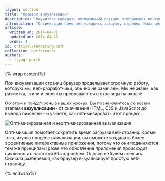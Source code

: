 ```yaml
---
layout: section
title: "Процесс визуализации"
description: "Научитесь выбирать оптимальный порядок отображения контента в зависимости от его важности для пользователя."
introduction: "Оптимизация помогает ускорить загрузку страниц. Наша цель - выбрать оптимальный порядок отображения контента в зависимости от его важности для пользователя."
article:
  written_on: 2014-04-01
  updated_on: 2014-04-28
  order: 1
id: critical-rendering-path
collection: performance
authors:
  - ilyagrigorik
---
```

{% wrap content%}

При визуализации страниц браузер проделывает огромную работу, которую мы, веб-разработчики, обычно не замечаем. Мы не знаем, как разметка, стили и скрипты превращаются в страницы на экране.

Об этом и пойдет речь в наших уроках. Вы познакомитесь со всеми этапами **визуализации** - от скачивания HTML, CSS и JavaScript до вывода пикселей - и узнаете, как оптимизировать этот процесс.

<img src="images/progressive-rendering.png" class="center" alt="Оптимизированная и неоптимизированная визуализация">

Оптимизация помогает сократить время загрузки веб-страниц. Кроме того, изучив процесс визуализации, вы сможете создавать более эффективные интерактивные приложения, потому что они подчиняются тем же принципам (разве что обновление приложения происходит циклично и с частотой 60 кадров/сек. Однако не будем спешить. Сначала разберемся, как браузер визуализирует простую веб-страницу.

{% endwrap%}

